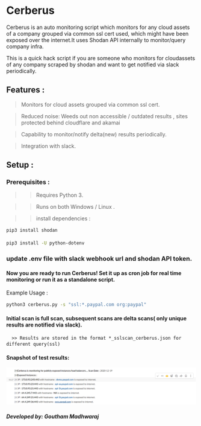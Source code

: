 # Cerberus
Cerberus is an auto monitoring script which monitors for any cloud assets of a company grouped via common ssl cert used, which might have been exposed over the internet.It uses Shodan API internally to monitor/query company infra.

This is a quick hack script if you are someone who monitors for cloudassets of any company scraped by shodan and want to get notified via slack periodically.

## Features :

> Monitors for cloud assets grouped via common ssl cert.

> Reduced noise: Weeds out non accessible / outdated results , sites protected behind cloudflare and akamai 

> Capability to monitor/notify delta(new) results periodically.

> Integration with slack. 

## Setup :

### Prerequisites :

>> Requires Python 3.

>> Runs on both Windows / Linux .

>> install dependencies :
```bash
pip3 install shodan

pip3 install -U python-dotenv
```
### update .env file with slack webhook url and shodan API token.

#### Now you are ready to run Cerberus! Set it up as cron job for real time monitoring or run it as a standalone script. 

Example Usage : 
```bash
python3 cerberus.py -s "ssl:*.paypal.com org:paypal"
```
#### Initial scan is full scan, subsequent scans are delta scans( only unique results are notified via slack).
      >> Results are stored in the format *_sslscan_cerberus.json for different query(ssl)
      
#### Snapshot of test results:
![Cerberus](/ScreenShots/cerberus.PNG)

##### Developed by: Goutham Madhwaraj

